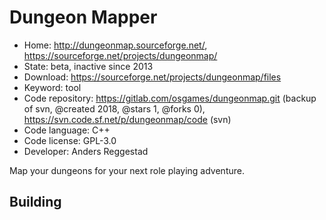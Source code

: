 # Dungeon Mapper

- Home: http://dungeonmap.sourceforge.net/, https://sourceforge.net/projects/dungeonmap/
- State: beta, inactive since 2013
- Download: https://sourceforge.net/projects/dungeonmap/files
- Keyword: tool
- Code repository: https://gitlab.com/osgames/dungeonmap.git (backup of svn, @created 2018, @stars 1, @forks 0), https://svn.code.sf.net/p/dungeonmap/code (svn)
- Code language: C++
- Code license: GPL-3.0
- Developer: Anders Reggestad

Map your dungeons for your next role playing adventure.

## Building
